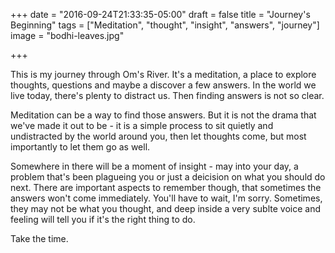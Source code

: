 +++
date = "2016-09-24T21:33:35-05:00"
draft = false
title = "Journey's Beginning"
tags = ["Meditation", "thought", "insight", "answers", "journey"]
image = "bodhi-leaves.jpg"

+++

This is my journey through Om's River.  It's a meditation, a place to explore thoughts, questions and maybe a discover a few answers.  In the world we live today, there's plenty to distract us.  Then finding answers is not so clear.  

Meditation can be a way to find those answers.  But it is not the drama that we've made it out to be - it is a simple process to sit quietly and undistracted by the world around you, then let thoughts come, but most importantly to let them go as well.

Somewhere in there will be a moment of insight - may into your day, a problem that's been plagueing you or just a deicision on what you should do next.  There are important aspects to remember though, that sometimes the answers won't come immediately.  You'll have to wait, I'm sorry.  Sometimes, they may not be what you thought, and deep inside a very sublte voice and feeling will tell you if it's the right thing to do.

Take the time.

